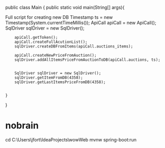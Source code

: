 
public class Main {
public static void main(String[] args){

Full script for creating new DB
Timestamp ts = new Timestamp(System.currentTimeMillis());
ApiCall apiCall = new ApiCall();
SqlDriver sqlDriver = new SqlDriver();

        apiCall.getToken();
        apiCall.createFullAcutionList();
        sqlDriver.createDBFromItems(apiCall.auctions_items);

        apiCall.createNewPriceFromAuction();
        sqlDriver.addAllItemsPriceFromAuctionToDB(apiCall.auctions, ts);
        

        SqlDriver sqlDriver = new SqlDriver();
        sqlDriver.getItemFromDB(4358);
        sqlDriver.getLastItemsPriceFromDB(4358);


    }
}


# nobrain
cd C:\Users\jfort\IdeaProjects\wowWeb
mvnw spring-boot:run